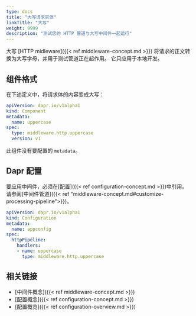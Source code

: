 ```yaml
---
type: docs
title: "大写请求实体"
linkTitle: "大写"
weight: 9999
description: "测试您的 HTTP 管道与大写中间件一起运行"
---
```


大写 [HTTP midleware]({{< ref middleware-concept.md >}}) 将请求的正文转换为大写字母，并用于测试管道正在起作用。 它只应用于本地开发。

## 组件格式

在下述定义中，将请求体的内容变成大写：

```yaml
apiVersion: dapr.io/v1alpha1
kind: Component
metadata:
  name: uppercase
spec:
  type: middleware.http.uppercase
  version: v1
```

此组件没有要配置的 `metadata`。

## Dapr 配置

要应用中间件，必须在[配置]({{< ref configuration-concept.md >}})中引用。 请参阅[中间件管道]({{< ref "middleware-concept.md#customize-processing-pipeline">}})。

```yaml
apiVersion: dapr.io/v1alpha1
kind: Configuration
metadata:
  name: appconfig
spec:
  httpPipeline:
    handlers:
    - name: uppercase
      type: middleware.http.uppercase
```

## 相关链接

- [中间件概念]({{< ref middleware-concept.md >}})
- [配置概念]({{< ref configuration-concept.md >}})
- [配置概览]({{< ref configuration-overview.md >}})
